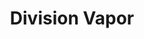 ---
title: "Division Vapor"
url: /portland/division-vapor-southeast-powell-boulevard/
shop: E-Zigaretten
---